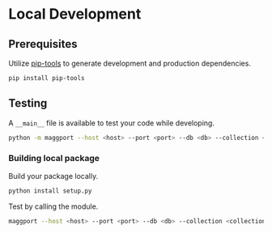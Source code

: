 # Local Development

## Prerequisites

Utilize [pip-tools](https://github.com/jazzband/pip-tools) to generate development and production dependencies.

```sh
pip install pip-tools
```

## Testing

A `__main__` file is available to test your code while developing.

```sh
python -m maggport --host <host> --port <port> --db <db> --collection <collection> --pipeline <pipeline>
```

### Building local package

Build your package locally.

```sh
python install setup.py
```

Test by calling the module.

```sh
maggport --host <host> --port <port> --db <db> --collection <collection> --pipeline <pipeline>
```

